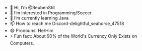 - 👋 Hi, I’m @ReubenStill
- 👀 I’m interested in Programming/Soccer
- 🌱 I’m currently learning Java
- 📫 How to reach me Discord-delightful_seahorse_47518
- 😄 Pronouns: He/Him
- ⚡ Fun fact: About 90% of the World's Currency Only Exists on Computers.

<!---
ReubenStill/ReubenStill is a ✨ special ✨ repository because its `README.md` (this file) appears on your GitHub profile.
You can click the Preview link to take a look at your changes.
--->
